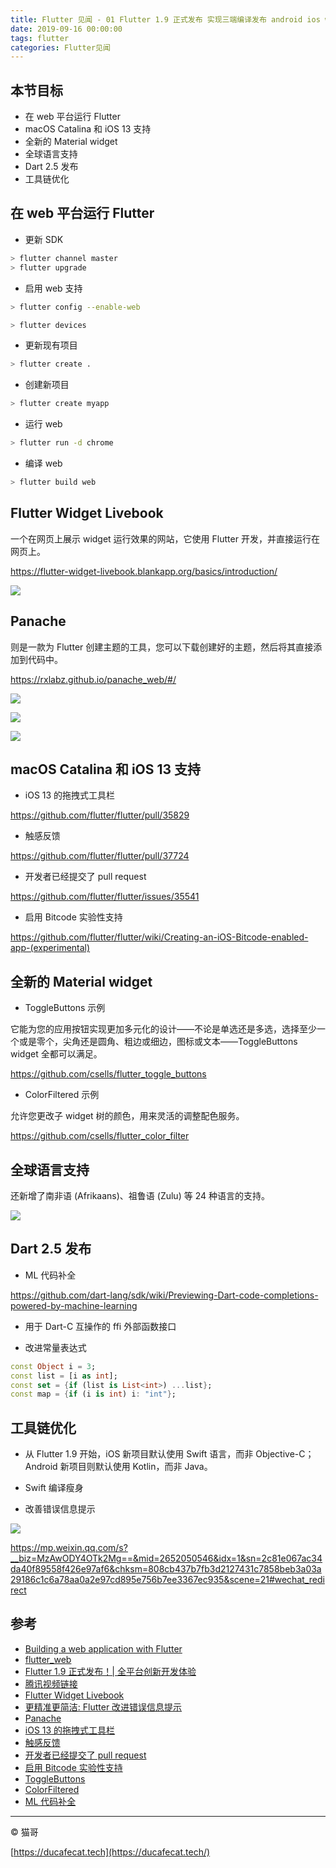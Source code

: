 ```yaml
---
title: Flutter 见闻 - 01 Flutter 1.9 正式发布 实现三端编译发布 android ios web
date: 2019-09-16 00:00:00
tags: flutter
categories: Flutter见闻
---
```


## 本节目标

- 在 web 平台运行 Flutter
- macOS Catalina 和 iOS 13 支持
- 全新的 Material widget
- 全球语言支持
- Dart 2.5 发布
- 工具链优化

## 在 web 平台运行 Flutter

- 更新 SDK

```sh
> flutter channel master
> flutter upgrade
```

- 启用 web 支持

```sh
> flutter config --enable-web

> flutter devices
```

- 更新现有项目

```sh
> flutter create .
```

- 创建新项目

```sh
> flutter create myapp
```

- 运行 web

```sh
> flutter run -d chrome
```

- 编译 web

```sh
> flutter build web
```

## Flutter Widget Livebook

一个在网页上展示 widget 运行效果的网站，它使用 Flutter 开发，并直接运行在网页上。

https://flutter-widget-livebook.blankapp.org/basics/introduction/

![](2019-09-16-15-06-02.png)

## Panache

则是一款为 Flutter 创建主题的工具，您可以下载创建好的主题，然后将其直接添加到代码中。

https://rxlabz.github.io/panache_web/#/

![](2019-09-16-15-07-30.png)

![](2019-09-16-15-08-15.png)

![](2019-09-16-15-09-15.png)

## macOS Catalina 和 iOS 13 支持

- iOS 13 的拖拽式工具栏

https://github.com/flutter/flutter/pull/35829

- 触感反馈

https://github.com/flutter/flutter/pull/37724

- 开发者已经提交了 pull request

https://github.com/flutter/flutter/issues/35541

- 启用 Bitcode 实验性支持

https://github.com/flutter/flutter/wiki/Creating-an-iOS-Bitcode-enabled-app-(experimental)

## 全新的 Material widget

- ToggleButtons 示例

它能为您的应用按钮实现更加多元化的设计——不论是单选还是多选，选择至少一个或是零个，尖角还是圆角、粗边或细边，图标或文本——ToggleButtons widget 全都可以满足。

https://github.com/csells/flutter_toggle_buttons

- ColorFiltered 示例

允许您更改子 widget 树的颜色，用来灵活的调整配色服务。

https://github.com/csells/flutter_color_filter

## 全球语言支持

还新增了南非语 (Afrikaans)、祖鲁语 (Zulu) 等 24 种语言的支持。

![](2019-09-16-14-48-40.png)

## Dart 2.5 发布

- ML 代码补全

https://github.com/dart-lang/sdk/wiki/Previewing-Dart-code-completions-powered-by-machine-learning

- 用于 Dart-C 互操作的 ffi 外部函数接口

- 改进常量表达式

```dart
const Object i = 3;
const list = [i as int];
const set = {if (list is List<int>) ...list};
const map = {if (i is int) i: "int"};
```

## 工具链优化

- 从 Flutter 1.9 开始，iOS 新项目默认使用 Swift 语言，而非 Objective-C；Android 新项目则默认使用 Kotlin，而非 Java。

- Swift 编译瘦身

- 改善错误信息提示

![](2019-09-16-15-04-00.png)

https://mp.weixin.qq.com/s?__biz=MzAwODY4OTk2Mg==&mid=2652050546&idx=1&sn=2c81e067ac34da40f89558f426e97af6&chksm=808cb437b7fb3d2127431c7858beb3a03a29186c1c6a78aa0a2e97cd895e756b7ee3367ec935&scene=21#wechat_redirect

## 参考

- [Building a web application with Flutter](https://flutter.dev/docs/get-started/web)
- [flutter_web](https://github.com/flutter/flutter_web)
- [Flutter 1.9 正式发布！| 全平台创新开发体验](https://mp.weixin.qq.com/s/uajbjbVYmcBHtq3Jv8tgzg)
- [腾讯视频链接](https://v.qq.com/x/page/t09240vp8cy.html)
- [Flutter Widget Livebook](https://flutter-widget-livebook.blankapp.org/basics/introduction/)
- [更精准更简洁: Flutter 改进错误信息提示](https://mp.weixin.qq.com/s?__biz=MzAwODY4OTk2Mg==&mid=2652050546&idx=1&sn=2c81e067ac34da40f89558f426e97af6&chksm=808cb437b7fb3d2127431c7858beb3a03a29186c1c6a78aa0a2e97cd895e756b7ee3367ec935&scene=21#wechat_redirect)
- [Panache](https://rxlabz.github.io/panache_web/#/)
- [iOS 13 的拖拽式工具栏](https://github.com/flutter/flutter/pull/35829)
- [触感反馈](https://github.com/flutter/flutter/pull/37724)
- [开发者已经提交了 pull request](https://github.com/flutter/flutter/issues/35541)
- [启用 Bitcode 实验性支持](<https://github.com/flutter/flutter/wiki/Creating-an-iOS-Bitcode-enabled-app-(experimental)>)
- [ToggleButtons](https://github.com/csells/flutter_toggle_buttons)
- [ColorFiltered](https://github.com/csells/flutter_color_filter)
- [ML 代码补全](https://github.com/dart-lang/sdk/wiki/Previewing-Dart-code-completions-powered-by-machine-learning)

---

© 猫哥

[https://ducafecat.tech](https://ducafecat.tech/)
